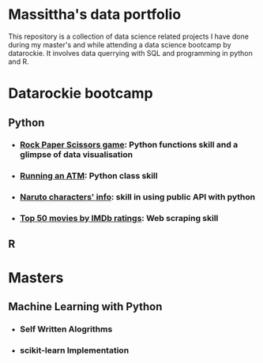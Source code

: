 # Massittha's data portfolio
This repository is a collection of data science related projects I have done during my master's and while attending a data science bootcamp by datarockie.
It involves data querrying with SQL and programming in python and R.


# Datarockie bootcamp
## Python
- ### [Rock Paper Scissors game](https://github.com/Massittha/Data-portfolio/blob/main/hw01_rock_paper_scissors_game.ipynb): Python functions skill and a glimpse of data visualisation
- ### [Running an ATM](https://github.com/Massittha/Data-portfolio/blob/c8b85612c13cc10818028badb507363f2c87011c/hw02_classATM.ipynb): Python class skill
- ### [Naruto characters' info](https://github.com/Massittha/Data-portfolio/blob/main/hw03_API.ipynb): skill in using public API with python
- ### [Top 50 movies by IMDb ratings](https://github.com/Massittha/Data-portfolio/blob/main/hw04_web_scraping.ipynb): Web scraping skill


## R


# Masters
## Machine Learning with Python
- ### Self Written Alogrithms
- ### scikit-learn Implementation
